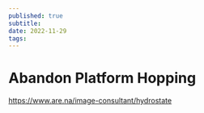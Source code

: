 ```yaml
---
published: true
subtitle: 
date: 2022-11-29
tags: 
---
```


# Abandon Platform Hopping

https://www.are.na/image-consultant/hydrostate

